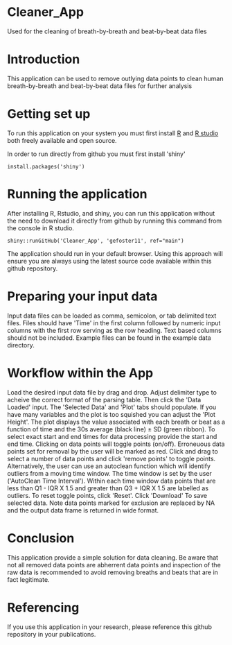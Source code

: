 # Cleaner_App
Used for the cleaning of breath-by-breath and beat-by-beat data files

# Introduction
This application can be used to remove outlying data points to clean human breath-by-breath and beat-by-beat data files for further analysis

# Getting set up
To run this application on your system you must first install [R](https://cran.r-project.org/) and [R studio](https://www.rstudio.com/) both freely available and open source. 

In order to run directly from github you must first install 'shiny'

`install.packages('shiny')`

# Running the application
After installing R, Rstudio, and shiny, you can run this application without the need to download it directly from github by running this command from the console in R studio.

`shiny::runGitHub('Cleaner_App', 'gefoster11', ref="main")`

The application should run in your default browser. Using this approach will ensure you are always using the latest source code available within this github repository.

# Preparing your input data
Input data files can be loaded as comma, semicolon, or tab delimited text files. Files should have 'Time' in the first column followed by numeric input columns with the first row serving as the row heading. Text based columns should not be included. Example files can be found in the example data directory.

# Workflow within the App
Load the desired input data file by drag and drop. Adjust delimiter type to acheive the correct format of the parsing table. Then click the 'Data Loaded' input. The 'Selected Data' and 'Plot' tabs should populate. If you have many variables and the plot is too squished you can adjust the 'Plot Height'. The plot displays the value associated with each breath or beat as a function of time and the 30s average (black line) ± SD (green ribbon). To select exact start and end times for data processing provide the start and end time.  Clicking on data points will toggle points (on/off). Erroneuous data points set for removal by the user will be marked as red.  Click and drag to select a number of data points and click 'remove points' to toggle points. Alternatively, the user can use an autoclean function which will identify outliers from a moving time window. The time window is set by the user ('AutoClean Time Interval'). Within each time window data points that are less than Q1 - IQR X 1.5 and greater than Q3 + IQR X 1.5 are labelled as outliers. To reset toggle points, click 'Reset'. Click 'Download' To save selected data. Note data points marked for exclusion are replaced by NA and the output data frame is returned in wide format.

# Conclusion
This application provide a simple solution for data cleaning. Be aware that not all removed data points are abherrent data points and inspection of the raw data is recommended to avoid removing breaths and beats that are in fact legitimate.

# Referencing
If you use this application in your research, please reference this github repository in your publications.
